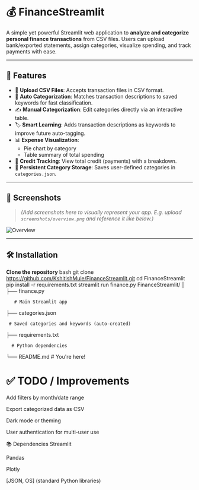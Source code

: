 

# 💰 FinanceStreamlit

A simple yet powerful Streamlit web application to **analyze and categorize personal finance transactions** from CSV files. Users can upload bank/exported statements, assign categories, visualize spending, and track payments with ease.

---

## 🚀 Features

- 📂 **Upload CSV Files**: Accepts transaction files in CSV format.
- 🧠 **Auto Categorization**: Matches transaction descriptions to saved keywords for fast classification.
- ✍️ **Manual Categorization**: Edit categories directly via an interactive table.
- 🏷️ **Smart Learning**: Adds transaction descriptions as keywords to improve future auto-tagging.
- 📊 **Expense Visualization**:
  - Pie chart by category
  - Table summary of total spending
- 💸 **Credit Tracking**: View total credit (payments) with a breakdown.
- 💾 **Persistent Category Storage**: Saves user-defined categories in `categories.json`.

---

## 📸 Screenshots

> _(Add screenshots here to visually represent your app. E.g. upload `screenshots/overview.png` and reference it like below.)_

![Overview](screenshots/overview.png)

---

## 🛠️ Installation

**Clone the repository**
   bash
   git clone https://github.com/KshitishMule/FinanceStreamlit.git
   cd FinanceStreamlit
pip install -r requirements.txt
streamlit run finance.py
FinanceStreamlit/
│
├── finance.py       

       # Main Streamlit app
├── categories.json    

     # Saved categories and keywords (auto-created)
├── requirements.txt  

      # Python dependencies
└── README.md               # You're here!
# ✅ TODO / Improvements
 Add filters by month/date range

 Export categorized data as CSV

 Dark mode or theming

 User authentication for multi-user use

📚 Dependencies
Streamlit

Pandas

Plotly

[JSON, OS] (standard Python libraries)

